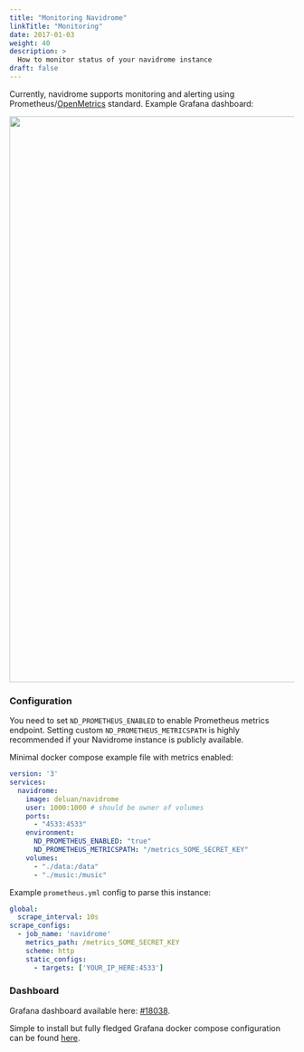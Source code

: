 ```yaml
---
title: "Monitoring Navidrome"
linkTitle: "Monitoring"
date: 2017-01-03
weight: 40
description: >
  How to monitor status of your navidrome instance
draft: false
---
```


Currently, navidrome supports monitoring and alerting using
Prometheus/[OpenMetrics](https://github.com/OpenObservability/OpenMetrics/blob/main/specification/OpenMetrics.md)
standard. Example Grafana dashboard:

<p align="center">
<img width="1000" src="/screenshots/grafana-example.png">
</p>


### Configuration
You need to set `ND_PROMETHEUS_ENABLED` to enable Prometheus metrics endpoint.
Setting custom `ND_PROMETHEUS_METRICSPATH` is highly recommended if your Navidrome
instance is publicly available.

Minimal docker compose example file with metrics enabled:

```yml
version: '3'
services:
  navidrome:
    image: deluan/navidrome
    user: 1000:1000 # should be owner of volumes
    ports:
      - "4533:4533"
    environment:
      ND_PROMETHEUS_ENABLED: "true"
      ND_PROMETHEUS_METRICSPATH: "/metrics_SOME_SECRET_KEY"
    volumes:
      - "./data:/data"
      - "./music:/music"
```

Example `prometheus.yml` config to parse this instance:
```yml
global:
  scrape_interval: 10s
scrape_configs:
  - job_name: 'navidrome'
    metrics_path: /metrics_SOME_SECRET_KEY
    scheme: http
    static_configs:
      - targets: ['YOUR_IP_HERE:4533']
```

### Dashboard
Grafana dashboard available here: [#18038](https://grafana.com/grafana/dashboards/18038-navidrome/).

Simple to install but fully fledged Grafana docker compose configuration
can be found [here](https://github.com/Einsteinish/Docker-Compose-Prometheus-and-Grafana).
